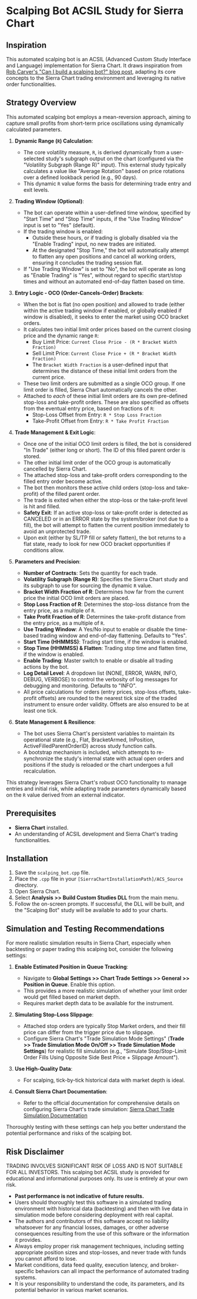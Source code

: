 # Scalping Bot ACSIL Study for Sierra Chart

## Inspiration

This automated scalping bot is an ACSIL (Advanced Custom Study Interface and Language) implementation for Sierra Chart. It draws inspiration from [Rob Carver's "Can I build a scalping bot?" blog post](https://qoppac.blogspot.com/2025/05/can-i-build-scalping-bot-blogpost-with.html), adapting its core concepts to the Sierra Chart trading environment and leveraging its native order functionalities.

## Strategy Overview

This automated scalping bot employs a mean-reversion approach, aiming to capture small profits from short-term price oscillations using dynamically calculated parameters.

1.  **Dynamic Range (`R`) Calculation**:
    *   The core volatility measure, `R`, is derived dynamically from a user-selected study's subgraph output on the chart (configured via the "Volatility Subgraph (Range R)" input). This external study typically calculates a value like "Average Rotation" based on price rotations over a defined lookback period (e.g., 90 days).
    *   This dynamic `R` value forms the basis for determining trade entry and exit levels.

2.  **Trading Window (Optional)**:
    *   The bot can operate within a user-defined time window, specified by "Start Time" and "Stop Time" inputs, if the "Use Trading Window" input is set to "Yes" (default).
    *   If the trading window is enabled:
        *   Outside these hours, or if trading is globally disabled via the "Enable Trading" input, no new trades are initiated.
        *   At the designated "Stop Time," the bot will automatically attempt to flatten any open positions and cancel all working orders, ensuring it concludes the trading session flat.
    *   If "Use Trading Window" is set to "No", the bot will operate as long as "Enable Trading" is "Yes", without regard to specific start/stop times and without an automated end-of-day flatten based on time.

3.  **Entry Logic - OCO (Order-Cancels-Order) Brackets**:
    *   When the bot is flat (no open position) and allowed to trade (either within the active trading window if enabled, or globally enabled if window is disabled), it seeks to enter the market using OCO bracket orders.
    *   It calculates two initial limit order prices based on the current closing price and the dynamic range `R`:
        *   Buy Limit Price: `Current Close Price - (R * Bracket Width Fraction)`
        *   Sell Limit Price: `Current Close Price + (R * Bracket Width Fraction)`
        *   The `Bracket Width Fraction` is a user-defined input that determines the distance of these initial limit orders from the current price.
    *   These two limit orders are submitted as a single OCO group. If one limit order is filled, Sierra Chart automatically cancels the other.
    *   Attached to *each* of these initial limit orders are its own pre-defined stop-loss and take-profit orders. These are also specified as offsets from the eventual entry price, based on fractions of `R`:
        *   Stop-Loss Offset from Entry: `R * Stop Loss Fraction`
        *   Take-Profit Offset from Entry: `R * Take Profit Fraction`

4.  **Trade Management & Exit Logic**:
    *   Once one of the initial OCO limit orders is filled, the bot is considered "In Trade" (either long or short). The ID of this filled parent order is stored.
    *   The other initial limit order of the OCO group is automatically cancelled by Sierra Chart.
    *   The attached stop-loss and take-profit orders corresponding to the filled entry order become active.
    *   The bot then monitors these active child orders (stop-loss and take-profit) of the filled parent order.
    *   The trade is exited when either the stop-loss or the take-profit level is hit and filled.
    *   **Safety Exit**: If an active stop-loss or take-profit order is detected as CANCELED or in an ERROR state by the system/broker (not due to a fill), the bot will attempt to flatten the current position immediately to avoid an unprotected trade.
    *   Upon exit (either by SL/TP fill or safety flatten), the bot returns to a flat state, ready to look for new OCO bracket opportunities if conditions allow.

5.  **Parameters and Precision**:
    *   **Number of Contracts**: Sets the quantity for each trade.
    *   **Volatility Subgraph (Range R)**: Specifies the Sierra Chart study and its subgraph to use for sourcing the dynamic `R` value.
    *   **Bracket Width Fraction of R**: Determines how far from the current price the initial OCO limit orders are placed.
    *   **Stop Loss Fraction of R**: Determines the stop-loss distance from the entry price, as a multiple of `R`.
    *   **Take Profit Fraction of R**: Determines the take-profit distance from the entry price, as a multiple of `R`.
    *   **Use Trading Window**: A Yes/No input to enable or disable the time-based trading window and end-of-day flattening. Defaults to "Yes".
    *   **Start Time (HHMMSS)**: Trading start time, if the window is enabled.
    *   **Stop Time (HHMMSS) & Flatten**: Trading stop time and flatten time, if the window is enabled.
    *   **Enable Trading**: Master switch to enable or disable all trading actions by the bot.
    *   **Log Detail Level**: A dropdown list (NONE, ERROR, WARN, INFO, DEBUG, VERBOSE) to control the verbosity of log messages for debugging and monitoring. Defaults to "INFO".
    *   All price calculations for orders (entry prices, stop-loss offsets, take-profit offsets) are rounded to the nearest tick size of the traded instrument to ensure order validity. Offsets are also ensured to be at least one tick.

6.  **State Management & Resilience**:
    *   The bot uses Sierra Chart's persistent variables to maintain its operational state (e.g., Flat, BracketArmed, InPosition, ActiveFilledParentOrderID) across study function calls.
    *   A bootstrap mechanism is included, which attempts to re-synchronize the study's internal state with actual open orders and positions if the study is reloaded or the chart undergoes a full recalculation.

This strategy leverages Sierra Chart's robust OCO functionality to manage entries and initial risk, while adapting trade parameters dynamically based on the `R` value derived from an external indicator.

## Prerequisites

- **Sierra Chart** installed.
- An understanding of ACSIL development and Sierra Chart's trading functionalities.

## Installation

1.  Save the `scalping_bot.cpp` file.
2.  Place the `.cpp` file in your `[SierraChartInstallationPath]/ACS_Source` directory.
3.  Open Sierra Chart.
4.  Select **Analysis >> Build Custom Studies DLL** from the main menu.
5.  Follow the on-screen prompts. If successful, the DLL will be built, and the "Scalping Bot" study will be available to add to your charts.

## Simulation and Testing Recommendations

For more realistic simulation results in Sierra Chart, especially when backtesting or paper trading this scalping bot, consider the following settings:

1.  **Enable Estimated Position in Queue Tracking**:
    *   Navigate to **Global Settings >> Chart Trade Settings >> General >> Position in Queue**. Enable this option.
    *   This provides a more realistic simulation of whether your limit order would get filled based on market depth.
    *   Requires market depth data to be available for the instrument.

2.  **Simulating Stop-Loss Slippage**:
    *   Attached stop orders are typically Stop Market orders, and their fill price can differ from the trigger price due to slippage.
    *   Configure Sierra Chart's "Trade Simulation Mode Settings" (**Trade >> Trade Simulation Mode On/Off >> Trade Simulation Mode Settings**) for realistic fill simulation (e.g., "Simulate Stop/Stop-Limit Order Fills Using Opposite Side Best Price + Slippage Amount").

3.  **Use High-Quality Data**:
    *   For scalping, tick-by-tick historical data with market depth is ideal.

4.  **Consult Sierra Chart Documentation**:
    *   Refer to the official documentation for comprehensive details on configuring Sierra Chart's trade simulation: [Sierra Chart Trade Simulation Documentation](https://www.sierrachart.com/index.php?page=doc/TradeSimulation.php#UsingTradeSimulation)

Thoroughly testing with these settings can help you better understand the potential performance and risks of the scalping bot.

## Risk Disclaimer

TRADING INVOLVES SIGNIFICANT RISK OF LOSS AND IS NOT SUITABLE FOR ALL INVESTORS. This scalping bot ACSIL study is provided for educational and informational purposes only. Its use is entirely at your own risk.

-   **Past performance is not indicative of future results.**
-   Users should thoroughly test this software in a simulated trading environment with historical data (backtesting) and then with live data in simulation mode before considering deployment with real capital.
-   The authors and contributors of this software accept no liability whatsoever for any financial losses, damages, or other adverse consequences resulting from the use of this software or the information it provides.
-   Always employ proper risk management techniques, including setting appropriate position sizes and stop-losses, and never trade with funds you cannot afford to lose.
-   Market conditions, data feed quality, execution latency, and broker-specific behaviors can all impact the performance of automated trading systems.
-   It is your responsibility to understand the code, its parameters, and its potential behavior in various market scenarios.